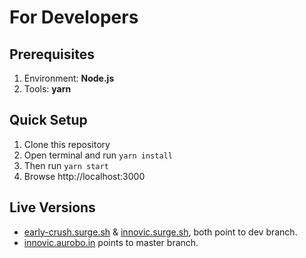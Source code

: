 # For Developers

## Prerequisites

1.  Environment: **Node.js**
1.  Tools: **yarn**

## Quick Setup

1.  Clone this repository
1.  Open terminal and run `yarn install`
1.  Then run `yarn start`
1.  Browse http://localhost:3000

## Live Versions

* [early-crush.surge.sh](https://early-crush.surge.sh) & [innovic.surge.sh](https://innovic.surge.sh), both point to dev branch.
* [innovic.aurobo.in](http://innovic.aurobo.in) points to master branch.
